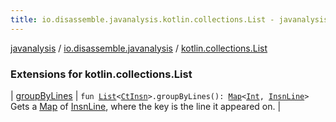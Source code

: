 ```yaml
---
title: io.disassemble.javanalysis.kotlin.collections.List - javanalysis
---
```


[javanalysis](../../index.html) / [io.disassemble.javanalysis](../index.html) / [kotlin.collections.List](./index.html)

### Extensions for kotlin.collections.List

| [groupByLines](group-by-lines.html) | `fun `[`List`](https://kotlinlang.org/api/latest/jvm/stdlib/kotlin.collections/-list/index.html)`<`[`CtInsn`](../../io.disassemble.javanalysis.insn/-ct-insn/index.html)`>.groupByLines(): `[`Map`](https://kotlinlang.org/api/latest/jvm/stdlib/kotlin.collections/-map/index.html)`<`[`Int`](https://kotlinlang.org/api/latest/jvm/stdlib/kotlin/-int/index.html)`, `[`InsnLine`](../-insn-line/index.html)`>`<br>Gets a [Map](https://kotlinlang.org/api/latest/jvm/stdlib/kotlin.collections/-map/index.html) of [InsnLine](../-insn-line/index.html), where the key is the line it appeared on. |

